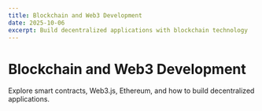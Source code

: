 ```yaml
---
title: Blockchain and Web3 Development
date: 2025-10-06
excerpt: Build decentralized applications with blockchain technology
---
```


# Blockchain and Web3 Development

Explore smart contracts, Web3.js, Ethereum, and how to build decentralized applications.
